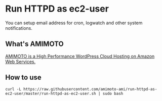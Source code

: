 # Run HTTPD as ec2-user

You can setup email address for cron, logwatch and other system notifications.

## What's AMIMOTO

[AMIMOTO is a High Performance WordPress Cloud Hosting on Amazon Web Services.](http://amimoto-ami.com/)

## How to use

```
curl -L https://raw.githubusercontent.com/amimoto-ami/run-httpd-as-ec2-user/master/run-httpd-as-ec2-user.sh | sudo bash
```
